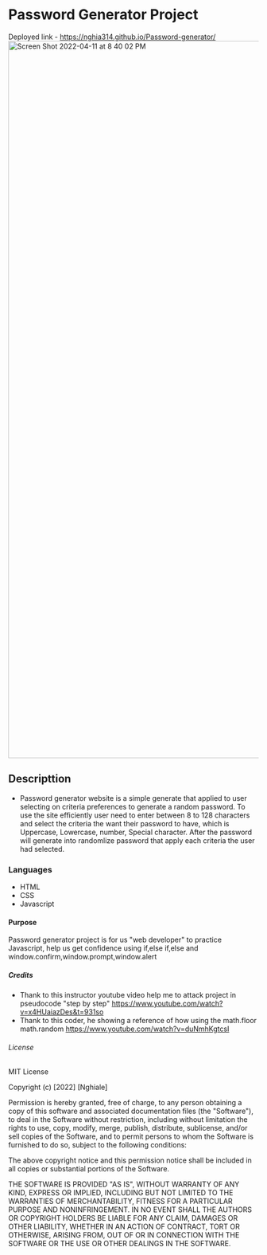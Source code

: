 # Password Generator Project
Deployed link - https://nghia314.github.io/Password-generator/
<img width="1440" alt="Screen Shot 2022-04-11 at 8 40 02 PM" src="https://user-images.githubusercontent.com/100381618/162877149-4d3cd964-cdf1-4c9b-8d7f-dc62e2144269.png">

## Descripttion
- Password generator website is a simple generate that applied to user selecting on criteria preferences to generate a random password. To use the site efficiently user need to enter between 8 to 128 characters and select the criteria the want their password to have, which is Uppercase, Lowercase, number, Special character.
After the password will generate into randomlize password that apply each criteria the user had selected.
### Languages
  - HTML
  - CSS
  - Javascript
#### Purpose
Password generator project is for us "web developer" to practice Javascript, help us get confidence using if,else if,else and window.confirm,window.prompt,window.alert
##### Credits
  - Thank to this instructor youtube video help me to attack project in pseudocode "step by step"
    https://www.youtube.com/watch?v=x4HUaiazDes&t=931so 
  - Thank to this coder, he showing a reference of how using the math.floor math.random
    https://www.youtube.com/watch?v=duNmhKgtcsI
###### License
MIT License

Copyright (c) [2022] [Nghiale]

Permission is hereby granted, free of charge, to any person obtaining a copy
of this software and associated documentation files (the "Software"), to deal
in the Software without restriction, including without limitation the rights
to use, copy, modify, merge, publish, distribute, sublicense, and/or sell
copies of the Software, and to permit persons to whom the Software is
furnished to do so, subject to the following conditions:

The above copyright notice and this permission notice shall be included in all
copies or substantial portions of the Software.

THE SOFTWARE IS PROVIDED "AS IS", WITHOUT WARRANTY OF ANY KIND, EXPRESS OR
IMPLIED, INCLUDING BUT NOT LIMITED TO THE WARRANTIES OF MERCHANTABILITY,
FITNESS FOR A PARTICULAR PURPOSE AND NONINFRINGEMENT. IN NO EVENT SHALL THE
AUTHORS OR COPYRIGHT HOLDERS BE LIABLE FOR ANY CLAIM, DAMAGES OR OTHER
LIABILITY, WHETHER IN AN ACTION OF CONTRACT, TORT OR OTHERWISE, ARISING FROM,
OUT OF OR IN CONNECTION WITH THE SOFTWARE OR THE USE OR OTHER DEALINGS IN THE
SOFTWARE.
